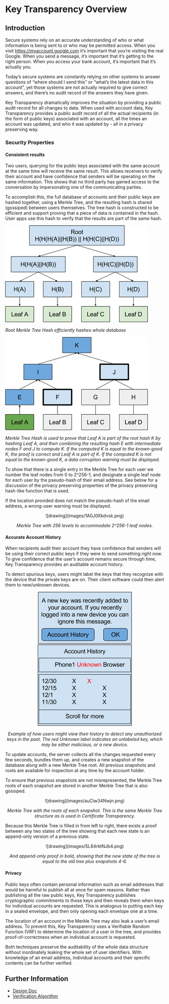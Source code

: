 # Key Transparency Overview

## Introduction

Secure systems rely on an accurate understanding of who or what information is
being sent to or who may be permitted access. When you visit
https://myaccount.google.com it’s important that you’re visiting the real
Google. When you send a message, it’s important that it’s getting to the right
person. When you access your bank account, it’s important that it’s actually
you.

Today’s secure systems are constantly relying on other systems to answer
questions of “where should I send this” or “what’s the latest data in this
account”, yet those systems are not actually required to give correct answers,
and there’s no audit record of the answers they have given.

Key Transparency dramatically improves the situation by providing a public
audit record for all changes to data. When used with account data, Key
Transparency provides a public audit record of all the actual recipients (in
the form of public keys) associated with an account, all the times an
account was updated, and who it was updated by - all in a privacy preserving
way.

### Security Properties

#### Consistent results

Two users, querying for the public keys associated with the same account at the
same time will receive the same result. This allows receivers to verify their
account and have confidence that senders will be operating on the same
information. This shows that no third party has gained access to the
conversation by impersonating one of the communicating parties.

To accomplish this, the full database of accounts and their public keys are
hashed together, using a Merkle Tree, and the resulting hash is shared
(gossiped) between users themselves. The tree hash is constructed to be
efficient and support proving that a piece of data is contained in the hash.
User apps use this hash to verify that the results are part of the same hash.

![drawing](images/Sd4HCvEtUSL.png)

_Root Merkle Tree Hash efficiently hashes whole database_

![drawing](images/7A2vuGir0yf.png)

_Merkle Tree Hash is used to prove that Leaf A is part of the root hash K by
hashing Leaf A, and then combining the resulting hash E with intermediate
nodes F and J to compute K.  If the computed K is equal to the known-good K,
the proof is correct and Leaf A is part of K.  If the computed K is not equal
to the known-good K, a data corruption warning must be displayed._

To show that there is a single entry in the Merkle Tree for each user we number
the leaf nodes from 0 to 2^256-1, and designate a single leaf node for each
user by the pseudo-hash of their email address. See below for a discussion of
the privacy preserving properties of the privacy preserving hash-like function
 that is used.

If the location provided does not match the pseudo-hash of the email address,
a wrong-user warning must be displayed.

<div align="center">
![drawing](images/1A0J0Xkdvsk.png)

_Merkle Tree with 256 levels to accommodate 2^256-1 leaf nodes._
</div>

#### Accurate Account History

When recipients audit their account they have confidence that senders will be
using their correct public keys if they were to send something *right now*.  
To give confidence that the user’s account remains secure through time,
Key Transparency provides an auditable account history.

To detect spurious keys, users might label the keys that they recognize with
the device that the private keys are on.  Their client software could then
alert them to new/unknown devices.

<div align="center">

![drawing](images/tzfWeatiEyL.png)
![drawing](images/oTXGfRZ2X0m.png)

_Example of how users might view their history to detect any unauthorized keys
in the past.  The red Unknown label indicates an unlabeled key, which may be
either malicious, or a new device._
</div>

To update accounts, the server collects all the changes requested every few
seconds, bundles them up, and creates a new snapshot of the database along with
a new Merkle Tree root. All previous snapshots and roots are available for
inspection at any time by the account holder.

To ensure that previous snapshots are not misrepresented, the Merkle Tree roots
of each snapshot are stored in another Merkle Tree that is also gossiped.

<div align="center">
![drawing](images/auCiw34Nwjn.png)

_Merkle Tree with the roots of each snapshot.
This is the same Merkle Tree structure as is used in Certificate Transparency._
</div>

Because this Merkle Tree is filled in from left to right, there exists a proof
between any two states of the tree showing that each new state is an
append-only version of a previous state.

<div align="center">
![drawing](images/SL84rktNJb4.png)

_And append-only proof in bold, showing that the new state of the tree is equal
to the old tree plus snapshots 4-6._
</div>

#### Privacy

Public keys often contain personal information such as email addresses that
would be harmful to publish all at once for spam reasons. Rather than
publishing all the raw public keys, Key Transparency publishes cryptographic
commitments to those keys and then reveals them when keys for individual
accounts are requested.  This is analogous to putting each key in a
sealed envelope, and then only opening each envelope one at a time.

The location of an account in the Merkle Tree may also leak a user’s email
address. To prevent this, Key Transparency uses a Verifiable Random Function
(VRF) to determine the location of a user in the tree, and provides
proof-of-correctness when an individual account is requested.

Both techniques preserve the auditability of the whole data structure without
inordinately leaking the whole set of user identifiers. With knowledge of an
email address, individual accounts and their specific contents can be further
verified.

## Further Information

*   [Design Doc](design.md)
*   [Verification Algorithm](verification.md)

